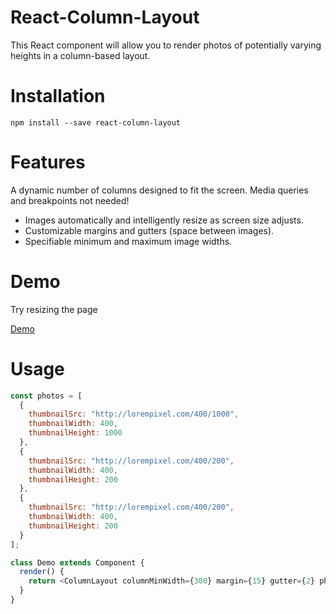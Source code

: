 # React-Column-Layout

This React component will allow you to render photos of potentially varying heights in a column-based layout.

# Installation

```npm install --save react-column-layout```

# Features

A dynamic number of columns designed to fit the screen. Media queries and breakpoints not needed!
- Images automatically and intelligently resize as screen size adjusts.
- Customizable margins and gutters (space between images).
- Specifiable minimum and maximum image widths.

# Demo

Try resizing the page

[Demo](https://nadrane.github.io/react-column-layout/)

# Usage
```js
const photos = [
  {
    thumbnailSrc: "http://lorempixel.com/400/1000",
    thumbnailWidth: 400,
    thumbnailHeight: 1000
  },
  {
    thumbnailSrc: "http://lorempixel.com/400/200",
    thumbnailWidth: 400,
    thumbnailHeight: 200
  },
  {
    thumbnailSrc: "http://lorempixel.com/400/200",
    thumbnailWidth: 400,
    thumbnailHeight: 200
  }
];

class Demo extends Component {
  render() {
    return <ColumnLayout columnMinWidth={300} margin={15} gutter={2} photos={photos} />;
  }
}
```
